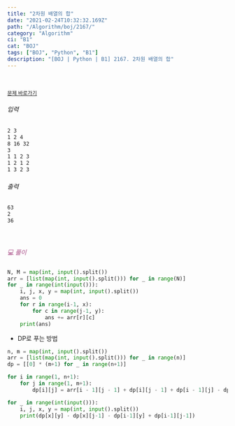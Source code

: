 ```yaml
---
title: "2차원 배열의 합"
date: "2021-02-24T10:32:32.169Z"
path: "/Algorithm/boj/2167/"
category: "Algorithm"
ci: "B1"
cat: "BOJ"
tags: ["BOJ", "Python", "B1"]
description: "[BOJ | Python | B1] 2167. 2차원 배열의 합"
---
```


<br />

<a href="https://www.acmicpc.net/problem/2167"><small>문제 바로가기</small></a>

###### 입력

```sh
2 3
1 2 4
8 16 32
3
1 1 2 3
1 2 1 2
1 3 2 3
```

###### 출력

```sh
63
2
36
```

<br />

##### <h5 style="color:#C587AE;">💻 풀이</h5>

```python
N, M = map(int, input().split())
arr = [list(map(int, input().split())) for _ in range(N)]
for _ in range(int(input())):
    i, j, x, y = map(int, input().split())
    ans = 0
    for r in range(i-1, x):
        for c in range(j-1, y):
            ans += arr[r][c]
    print(ans)
```

* DP로 푸는 방법

```python
n, m = map(int, input().split())
arr = [list(map(int, input().split())) for _ in range(n)]
dp = [[0] * (m+1) for _ in range(n+1)]

for i in range(1, n+1):
    for j in range(1, m+1):
        dp[i][j] = arr[i - 1][j - 1] + dp[i][j - 1] + dp[i - 1][j] - dp[i - 1][j - 1]

for _ in range(int(input())):
    i, j, x, y = map(int, input().split())
    print(dp[x][y] - dp[x][j-1] - dp[i-1][y] + dp[i-1][j-1])
```

